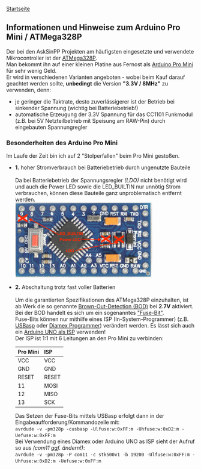 [Startseite](https://github.com/jp112sdl/AskSinPPCollection/blob/master/README.md)
## Informationen und Hinweise zum Arduino Pro Mini / ATMega328P

Der bei den AskSinPP Projekten am häufigsten eingesetzte und verwendete Mikrocontroller ist der [ATMega328P](http://ww1.microchip.com/downloads/en/DeviceDoc/ATmega48A-PA-88A-PA-168A-PA-328-P-DS-DS40002061A.pdf).<br>
Man bekommt ihn auf einer kleinen Platine aus Fernost als [Arduino Pro Mini](https://de.aliexpress.com/item/Free-Shipping-1pcs-pro-mini-atmega328-Pro-Mini-328-Mini-ATMEGA328-3-3V-8MHz-for-Arduino/32340942669.html) für sehr wenig Geld.<br>
Er wird in verschiedenen Varianten angeboten - wobei beim Kauf darauf geachtet werden sollte, **unbedingt** die Version **"3.3V / 8MHz"** zu verwenden, denn:
  - je geringer die Taktrate, desto zuverlässigerer ist der Betrieb bei sinkender Spannung (wichtig bei Batteriebetrieb!)
  - automatische Erzeugung der 3.3V Spannung für das CC1101 Funkmodul (z.B. bei 5V Netzteilbetrieb mit Speisung am RAW-Pin) durch eingebauten Spannungregler
  
  
### Besonderheiten des Arduino Pro Mini

Im Laufe der Zeit bin ich auf 2 "Stolperfallen" beim Pro Mini gestoßen.<br>
- **1.** hoher Stromverbrauch bei Batteriebetrieb durch ungenutzte Bauteile<br><br>
    Da bei Batteriebetrieb der Spannungsregler _(LDO)_ nicht benötigt wird und auch die Power LED sowie die LED_BUILTIN nur unnötig Strom verbrauchen, können diese Bauteile ganz unproblematisch entfernt werden.<br>
  <img src="../Images/ProMini_removed_parts.png" />

- **2.** Abschaltung trotz fast voller Batterien<br><br>
  Um die garantierten Spezifikationen des ATMega328P einzuhalten, ist ab Werk die so genannte [Brown-Out-Detection (BOD)](https://www.mikrocontroller.net/articles/Brownout) bei **2.7V** aktiviert.<br>
  Bei der BOD handelt es sich um ein sogenanntes ["Fuse-Bit"](https://de.wikipedia.org/wiki/Fuse-Bit).<br>
  Fuse-Bits können nur mithilfe eines ISP (In-System-Programmer) (z.B. [USBasp](https://www.ebay.de/i/232496093834) oder [Diamex Programmer](https://www.diamex.de/dxshop/USB-ISP-Programmer-fuer-Atmel-AVR-Rev2)) verändert werden. Es lässt sich auch ein [Arduino UNO als ISP](https://www.arduino.cc/en/Tutorial/ArduinoISP) verwenden!<br>
  Der ISP ist 1:1 mit 6 Leitungen an den Pro Mini zu verbinden:
  
  | Pro Mini | ISP |
  |----|----|
  | VCC | VCC |
  | GND  | GND |
  | RESET | RESET |
  | 11 | MOSI |
  | 12 | MISO |
  | 13 | SCK |

  Das Setzen der Fuse-Bits mittels USBasp erfolgt dann in der Eingabeaufforderung/Kommandozeile mit:<br>
  `avrdude -v -pm328p -cusbasp -Ulfuse:w:0xFF:m -Uhfuse:w:0xD2:m -Uefuse:w:0xFF:m`<br>
  Bei Verwendung eines Diamex oder Arduino UNO as ISP sieht der Aufruf so aus _(com11 ggf. ändern!)_:<br>
  `avrdude -v -pm328p -P com11 -c stk500v1 -b 19200 -Ulfuse:w:0xFF:m -Uhfuse:w:0xD2:m -Uefuse:w:0xFF:m`<br>

